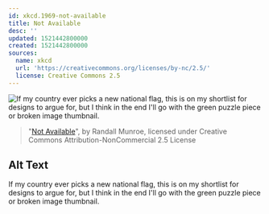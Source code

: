 ```yaml
---
id: xkcd.1969-not-available
title: Not Available
desc: ''
updated: 1521442800000
created: 1521442800000
sources:
  name: xkcd
  url: 'https://creativecommons.org/licenses/by-nc/2.5/'
  license: Creative Commons 2.5
---
```

![If my country ever picks a new national flag, this is on my shortlist for designs to argue for, but I think in the end I'll go with the green puzzle piece or broken image thumbnail.](https://imgs.xkcd.com/comics/not_available.png)
> "[Not Available](https://xkcd.com/1969/)", by Randall Munroe, licensed under Creative Commons Attribution-NonCommercial 2.5 License

## Alt Text
If my country ever picks a new national flag, this is on my shortlist for designs to argue for, but I think in the end I'll go with the green puzzle piece or broken image thumbnail.
